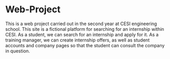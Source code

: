 # Web-Project

This is a web project carried out in the second year at CESI engineering school. This site is a fictional platform for searching for an internship within CESI. As a student, we can search for an internship and apply for it. As a training manager, we can create internship offers, as well as student accounts and company pages so that the student can consult the company in question.
